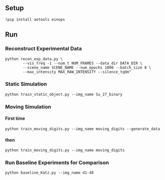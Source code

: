 ## Setup
``` 
!pip install aotools einops 
```

## Run
### Reconstruct Experimental Data
``` 
python recon_exp_data.py \
        --vis_freq -1 --num_t NUM_FRAMES --data_dir DATA_DIR \
        --scene_name SCENE_NAME --num_epochs 1000 --batch_size 8 \
        --max_intensity MAX_RAW_INTENSITY --silence_tqdm"
```

### Static Simulation
``` 
python train_static_object.py --img_name Su_27_binary 
```

### Moving Simulation
#### First time
``` 
python train_moving_digits.py --img_name moving_digits --generate_data 
```
#### then
``` 
python train_moving_digits.py --img_name moving_digits 
```

### Run Baseline Experiments for Comparison
``` 
python baseline_Katz.py --img_name d1-48 
```

